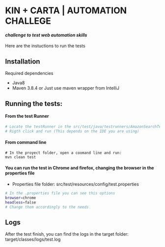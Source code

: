 # KIN + CARTA | AUTOMATION CHALLEGE
#### _challenge to test web automation skills_

Here are the instuctions to run the tests

## Installation

Required dependencies
- Java8
- Maven 3.8.4 or Just use maven wrapper from IntelliJ

## Running the tests:
#### From the test Runner

```sh
# Locate the testRunner in the src/test/java/testrunners/AmazonSearchTest.java folder
# Rigth click and run (This depends on the IDE you are using)
```
#### From command line
```
# In the proyect folder, open a coomand line and run:
mvn clean test
```
#### You can run the test in Chrome and firefox, changing the browser in the properties file
- Properties file folder: src/test/resources/config/test.properties
```sh
# In the .properties file you can see this options
browser=chrome
headless=false
# Change them accordingly to the needs
```

## Logs
After the test finish, you can find the logs in the target folder: target/classes/logs/test.log
